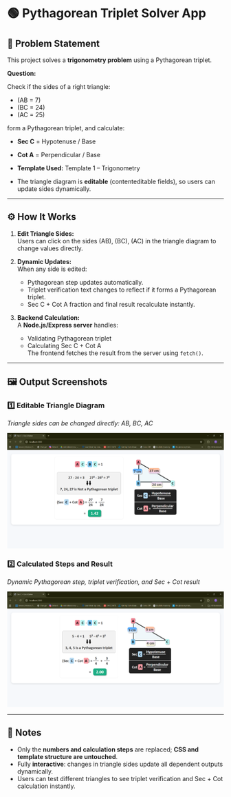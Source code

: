 # 🟢 Pythagorean Triplet Solver App

## 📌 Problem Statement
This project solves a **trigonometry problem** using a Pythagorean triplet.  

**Question:**  

Check if the sides of a right triangle:  

- \(AB = 7\)  
- \(BC = 24\)  
- \(AC = 25\)  

form a Pythagorean triplet, and calculate:

- **Sec C** = Hypotenuse / Base  
- **Cot A** = Perpendicular / Base 

- **Template Used:** Template 1 – Trigonometry  
- The triangle diagram is **editable** (contenteditable fields), so users can update sides dynamically.

---

## ⚙️ How It Works

1. **Edit Triangle Sides:**  
   Users can click on the sides \(AB\), \(BC\), \(AC\) in the triangle diagram to change values directly.  

2. **Dynamic Updates:**  
   When any side is edited:
   - Pythagorean step updates automatically.  
   - Triplet verification text changes to reflect if it forms a Pythagorean triplet.  
   - Sec C + Cot A fraction and final result recalculate instantly.

3. **Backend Calculation:**  
   A **Node.js/Express server** handles:
   - Validating Pythagorean triplet
   - Calculating Sec C + Cot A  
   The frontend fetches the result from the server using `fetch()`.

---

## 🖼️ Output Screenshots

### 1️⃣ Editable Triangle Diagram
*Triangle sides can be changed directly: AB, BC, AC*

![Output Image 1](output1.png)  

### 2️⃣ Calculated Steps and Result
*Dynamic Pythagorean step, triplet verification, and Sec + Cot result*

![Output Image 2](output2.png)  

---

## 📝 Notes
- Only the **numbers and calculation steps** are replaced; **CSS and template structure are untouched**.  
- Fully **interactive**: changes in triangle sides update all dependent outputs dynamically.  
- Users can test different triangles to see triplet verification and Sec + Cot calculation instantly.
